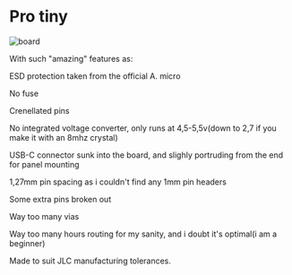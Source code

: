 # Pro tiny

![board](https://user-images.githubusercontent.com/24244792/198892051-216f77c5-ee7f-4c6a-bb07-b490edb8a841.png)

With such "amazing" features as:

ESD protection taken from the official A. micro

No fuse

Crenellated pins

No integrated voltage converter, only runs at 4,5-5,5v(down to 2,7 if you make it with an 8mhz crystal)

USB-C connector sunk into the board, and slighly portruding from the end for panel mounting

1,27mm pin spacing as i couldn't find any 1mm pin headers

Some extra pins broken out

Way too many vias

Way too many hours routing for my sanity, and i doubt it's optimal(i am a beginner)

Made to suit JLC manufacturing tolerances.
